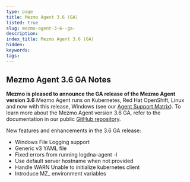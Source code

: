 ```yaml
---
type: page
title: Mezmo Agent 3.6 (GA)
listed: true
slug: mezmo-agent-3-6--ga-
description: 
index_title: Mezmo Agent 3.6 (GA)
hidden: 
keywords: 
tags: 
---
```



## Mezmo Agent 3.6 GA Notes

**Mezmo is pleased to announce the GA release of the Mezmo Agent version 3.6** Mezmo Agent runs on Kubernetes, Red Hat OpenShift, Linux and now with this release, Windows (see our [Agent Support Matrix](https://docs.mezmo.com/docs/mezmo-agent-support-matrix)). To learn more about the Mezmo Agent version 3.6 GA, refer to the documentation in our public [GitHub repository](https://github.com/logdna/logdna-agent-v2/tree/3.6.0).

New features and enhancements in the 3.6 GA release:

- Windows File Logging support
- Generic v3 YAML file
- Fixed errors from running logdna-agent -l
- Use default server hostname when not provided
- Handle WARN Unable to initialize kubernetes client
- Introduce MZ_ environment variables